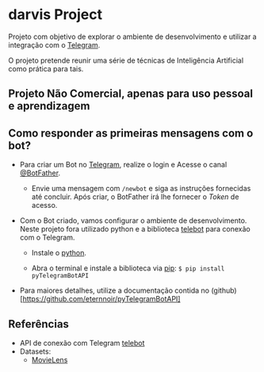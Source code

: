 # darvis Project

Projeto com objetivo de explorar o ambiente de desenvolvimento e utilizar a integração com o [Telegram](https://web.telegram.org/).

O projeto pretende reunir uma série de técnicas de Inteligência Artificial como prática para tais.


## Projeto Não Comercial, apenas para uso pessoal e aprendizagem


## Como responder as primeiras mensagens com o bot?

* Para criar um Bot no [Telegram](https://web.telegram.org/#/login), realize o login e Acesse o canal [@BotFather](https://telegram.me/botfather).
	- Envie uma mensagem com ```/newbot``` e siga as instruções fornecidas até concluir. Após criar, o BotFather irá lhe fornecer o *Token* de acesso.

* Com o Bot criado, vamos configurar o ambiente de desenvolvimento. Neste projeto fora utilizado python e a biblioteca [telebot](https://github.com/eternnoir/pyTelegramBotAPI) para conexão com o Telegram.
	
	- Instale o [python](https://www.python.org/downloads/).	

	- Abra o terminal e instale a biblioteca via [pip](https://pypi.org/project/pip/):
		```$ pip install pyTelegramBotAPI```


* Para maiores detalhes, utilize a documentação contida no (github)[https://github.com/eternnoir/pyTelegramBotAPI]



## Referências

* API de conexão com Telegram [telebot](https://github.com/eternnoir/pyTelegramBotAPI)
* Datasets:
	- [MovieLens](https://grouplens.org/datasets/movielens/)